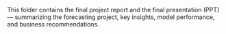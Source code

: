 This folder contains the final project report and the final presentation (PPT) — summarizing the forecasting project, key insights, model performance, and business recommendations.
